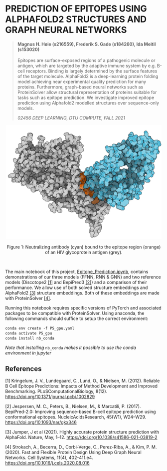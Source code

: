 # PREDICTION OF EPITOPES USING ALPHAFOLD2 STRUCTURES AND GRAPH NEURAL NETWORKS
>#### Magnus H. Høie (s216559), Frederik S. Gade (s184260), Ida Meitil (s153020)
> Epitopes are surface-exposed regions of a pathogenic molecule or antigen, which are targeted by the adaptive immune system by e.g. B-cell receptors. Binding is largely determined by the surface features of the target molecule. AlphaFold2 is a deep-learning protein folding model achieving near experimental quality prediction for many proteins. Furthermore, graph-based neural networks such as ProteinSolver allow structural representation of proteins suitable for tasks such as epitope prediction. We investigate improved epitope prediction using Alphafold2 modelled structures over sequence-only models.
>
>*02456 DEEP LEARNING, DTU COMPUTE, FALL 2021*

<!-- PROJECT LOGO -->
<p align="center">
  <a href="https://github.com/FSGade/alphafold_epitopes">
    <img src="data/abcomplex.png" alt="Logo" width="500">
  </a>
  <p align="center">
    Figure 1: Neutralizing antibody (cyan) bound to the epitope region (orange) of an HIV glycoprotein antigen (grey).</a>
  </p>
</p>
<br>

The main notebook of this project, [Epitope_Prediction.ipynb](https://github.com/FSGade/alphafold_epitopes/blob/main/Epitope_Prediction.ipynb), contains demonstrations of our three models (FFNN, RNN & GNN) and two reference models (Discotope2 [[1]](#1) and BepiPred3 [[2]](#2)) and a comparison of their performance. We allow use of both solved structure embeddings and AlphaFold2 [[3]](#2) structure embeddings. Both of these embeddings are made with ProteinSolver [[4]](#2).

Running this notebook requires specific versions of PyTorch and associated packages to be compatible with ProteinSolver. Using anaconda, the following commands should suffice to setup the correct environment:
```
conda env create -f PS_gpu.yaml
conda activate PS_gpu
conda install nb_conda
```
*Note that installing* `nb_conda` *makes it possible to use the conda environment in jupyter*

## References
<a id="1">[1]</a> 
Kringelum, J. V., Lundegaard, C., Lund, O., & Nielsen, M. (2012). Reliable B Cell Epitope Predictions: Impacts of Method Development and Improved Benchmarking.  PLoSComputationalBiology, 8(12). https://doi.org/10.1371/journal.pcbi.1002829

<a id="2">[2]</a> 
Jespersen, M. C., Peters, B., Nielsen, M., & Marcatili, P. (2017). BepiPred-2.0: Improving sequence-based B-cell epitope prediction using conformational epitopes.  NucleicAcidsResearch, 45(W1), W24–W29. https://doi.org/10.1093/nar/gkx346

<a id="3">[3]</a> 
Jumper, J et al (2021). Highly accurate protein structure prediction with AlphaFold. Nature, May, 1–12. https://doi.org/10.1038/s41586-021-03819-2

<a id="4">[4]</a> 
Strokach, A., Becerra, D., Corbi-Verge, C., Perez-Riba, A., & Kim, P. M. (2020). Fast and Flexible Protein Design Using Deep Graph Neural Networks. Cell Systems, 11(4), 402-411.e4. https://doi.org/10.1016/j.cels.2020.08.016

